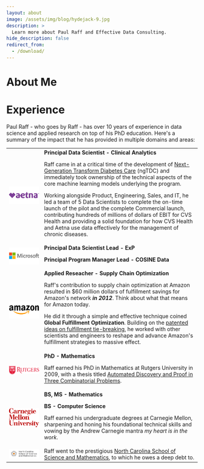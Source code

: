 ```yaml
---
layout: about
image: /assets/img/blog/hydejack-9.jpg
description: >
  Learn more about Paul Raff and Effective Data Consulting. 
hide_description: false
redirect_from:
  - /download/
---
```


# About Me

<!--author-->

# Experience

Paul Raff - who goes by Raff - has over 10 years of experience in data science and applied research on top of his PhD education. Here's a summary of the impact that he has provided in multiple domains and areas:

<table>
  <tr>
      <td><img src = "https://github.com/pauldria/myraff/raw/master/assets/img/aetna-logo-600.png" /></td>
      <td>
        <b>Principal Data Scientist - Clinical Analytics</b>
        <p />
        <p />
        Raff came in at a critical time of the development of <a href="https://payorsolutions.cvshealth.com/insights/next-generation-transform-diabetes-care">Next-Generation Transform Diabetes Care</a> (ngTDC) and immediately took ownership of the technical aspects of the core machine learning models underlying the program.
        <p />
        <p />
        Working alongside Product, Engineering, Sales, and IT, he led a team of 5 Data Scientists to complete the on-time launch of the pilot and the complete Commercial launch, contributing hundreds of millions of dollars of EBIT for CVS Health and providing a solid foundation for how CVS Health and Aetna use data effectively for the management of chronic diseases.
      </td>
  </tr>
  <tr>
      <td><img src = "https://github.com/pauldria/myraff/raw/master/assets/img/microsoft-logo-600.png" /></td>
      <td>
        <b>Principal Data Scientist Lead - ExP</b>
        <p />
        <p />
        <b>Principal Program Manager Lead - COSINE Data</b>
        <p />
        <p />
      </td>
  </tr>
  <tr>
      <td><img src = "https://github.com/pauldria/myraff/raw/master/assets/img/amazon-logo-600.png" /></td>
      <td>
        <b>Applied Reseacher - Supply Chain Optimization</b>
        <p />
        <p />
        Raff's contribution to supply chain optimization at Amazon resulted in $60 million dollars of fulfillment savings for Amazon's network <b><i>in 2012</i></b>. Think about what that means for Amazon today. 
        <p />
        <p />
        He did it through a simple and effective technique coined <b>Global Fulfillment Optimization</b>. Building on the <a href="https://patents.google.com/patent/US8498888B1/en">patented ideas on fulfillment tie-breaking</a>, he worked with other scientists and engineers to reshape and advance Amazon's fulfillment strategies to massive effect.
      </td>
  </tr>
  <tr>
      <td><img src = "https://github.com/pauldria/myraff/raw/master/assets/img/rutgers-logo-600.png" /></td>
      <td>
        <b>PhD - Mathematics</b>
        <p />
        <p />
        Raff earned his PhD in Mathematics at Rutgers University in 2009, with a thesis titled <a href="https://rucore.libraries.rutgers.edu/rutgers-lib/26384/">Automated Discovery and Proof in Three Combinatorial Problems</a>. 
      </td>
  </tr>
  <tr>
      <td><img src = "https://github.com/pauldria/myraff/raw/master/assets/img/cmu-logo-600.png" /></td>
      <td>
        <b>BS, MS - Mathematics</b>
        <p />
        <b>BS - Computer Science</b>
        <p />
        <p />
        Raff earned his undergraduate degrees at Carnegie Mellon, sharpening and honing his foundational technical skills and vowing by the Andrew Carnegie mantra <i>my heart is in the work</i>.
      </td>
  </tr>
  <tr>
      <td><img src = "https://github.com/pauldria/myraff/raw/master/assets/img/ncssm-logo-600.png" /></td>
      <td>
        Raff went to the prestigious <a href="https://www.ncssm.edu">North Carolina School of Science and Mathematics</a>, to which he owes a deep debt to.
      </td>
  </tr>
</table>